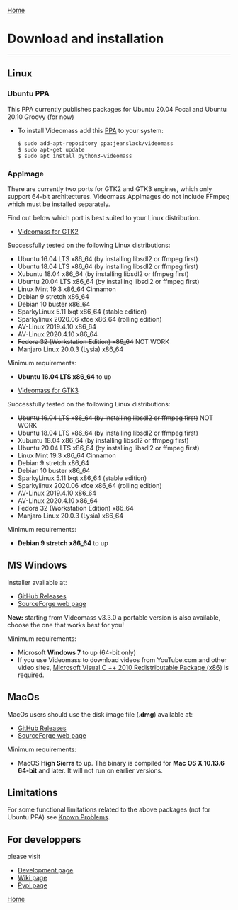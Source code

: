 [Home](index.md)

# Download and installation
--------------

## Linux

### Ubuntu PPA
This PPA currently publishes packages for Ubuntu 20.04 Focal and Ubuntu 20.10 Groovy (for now)   

- To install Videomass add this [PPA](https://launchpad.net/~jeanslack/+archive/ubuntu/videomass) 
to your system:   

    `$ sudo add-apt-repository ppa:jeanslack/videomass`   
    `$ sudo apt-get update`   
    `$ sudo apt install python3-videomass` 

### AppImage
There are currently two ports for GTK2 and GTK3 engines, which only support 
64-bit architectures. Videomass AppImages do not include FFmpeg which must be 
installed separately.   

Find out below which port is best suited to your Linux distribution.     
 
- [Videomass for GTK2](https://github.com/jeanslack/Videomass/releases)   

Successfully tested on the following Linux distributions:   
* Ubuntu 16.04 LTS x86_64 (by installing libsdl2 or ffmpeg first)
* Ubuntu 18.04 LTS x86_64 (by installing libsdl2 or ffmpeg first)
* Xubuntu 18.04 x86_64 (by installing libsdl2 or ffmpeg first)
* Ubuntu 20.04 LTS x86_64 (by installing libsdl2 or ffmpeg first)
* Linux Mint 19.3 x86_64 Cinnamon
* Debian 9 stretch x86_64
* Debian 10 buster x86_64
* SparkyLinux 5.11 lxqt x86_64 (stable edition)
* Sparkylinux 2020.06 xfce x86_64 (rolling edition)
* AV-Linux 2019.4.10 x86_64
* AV-Linux 2020.4.10 x86_64
* ~~Fedora 32 (Workstation Edition) x86_64~~ NOT WORK
* Manjaro Linux 20.0.3 (Lysia) x86_64

Minimum requirements:   
- **Ubuntu 16.04 LTS x86_64** to up   
 
- [Videomass for GTK3](https://sourceforge.net/projects/videomass2/files/)   

Successfully tested on the following Linux distributions:   
* ~~Ubuntu 16.04 LTS x86_64 (by installing libsdl2 or ffmpeg first)~~ NOT WORK
* Ubuntu 18.04 LTS x86_64 (by installing libsdl2 or ffmpeg first)
* Xubuntu 18.04 x86_64 (by installing libsdl2 or ffmpeg first)
* Ubuntu 20.04 LTS x86_64 (by installing libsdl2 or ffmpeg first)
* Linux Mint 19.3 x86_64 Cinnamon
* Debian 9 stretch x86_64
* Debian 10 buster x86_64
* SparkyLinux 5.11 lxqt x86_64 (stable edition)
* Sparkylinux 2020.06 xfce x86_64 (rolling edition)
* AV-Linux 2019.4.10 x86_64
* AV-Linux 2020.4.10 x86_64
* Fedora 32 (Workstation Edition) x86_64
* Manjaro Linux 20.0.3 (Lysia) x86_64

Minimum requirements:   
- **Debian 9 stretch x86_64** to up   

## MS Windows
Installer available at:
- [GitHub Releases](https://github.com/jeanslack/Videomass/releases) 
- [SourceForge web page](https://sourceforge.net/projects/videomass2/files/)   

**New:** starting from Videomass v3.3.0 a portable version is also available, 
choose the one that works best for you!  

Minimum requirements:
- Microsoft **Windows 7** to up (64-bit only)
- If you use Videomass to download videos from YouTube.com and other video 
sites, [Microsoft Visual C ++ 2010 Redistributable Package (x86)](https://www.microsoft.com/en-US/download/details.aspx?id=5555) 
is required.

## MacOs
MacOs users should use the disk image file (.**dmg**) available at:
- [GitHub Releases](https://github.com/jeanslack/Videomass/releases) 
- [SourceForge web page](https://sourceforge.net/projects/videomass2/files/)     

Minimum requirements:
- MacOS **High Sierra** to up.
The binary is compiled for **Mac OS X 10.13.6 64-bit** and later. 
It will not run on earlier versions.

## Limitations 
For some functional limitations related to the above packages (not for Ubuntu 
PPA) see [Known Problems](https://jeanslack.github.io/Videomass/known_problems.html).   

## For developpers
please visit
- [Development page](https://github.com/jeanslack/Videomass)   
- [Wiki page](https://github.com/jeanslack/Videomass/wiki)   
- [Pypi page](https://pypi.org/project/videomass/)

[Home](index.md)

